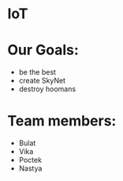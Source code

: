# IoT

# Our Goals:
* be the best
* create SkyNet
* destroy hoomans


# Team members:
- Bulat
- Vika
- Poctek
- Nastya
